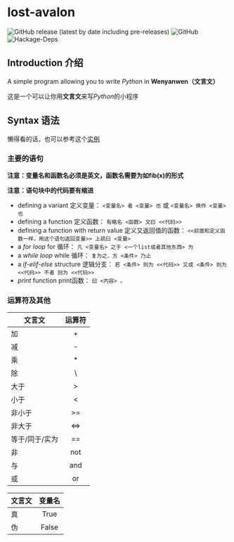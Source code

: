# lost-avalon

![GitHub release (latest by date including pre-releases)](https://img.shields.io/github/v/release/Meowcolm024/lost-avalon?include_prereleases)
![GitHub](https://img.shields.io/github/license/Meowcolm024/lost-avalon)
![Hackage-Deps](https://img.shields.io/hackage-deps/v/parsec)

## Introduction 介绍

A simple program allowing you to write *Python* in **Wenyanwen（文言文）**

这是一个可以让你用**文言文**来写*Python*的小程序

## Syntax 语法

懒得看的话，也可以参考这个[实例](wenyan.txt)

### 主要的语句

**注意：变量名和函数名必须是英文，函数名需要为如fib(x)的形式**

**注意：语句块中的代码要有缩进**

* defining a variant 定义变量： `<变量名> 者 <变量> 也` 或 `<变量名> 换作 <变量> 也`
* defining a function 定义函数： `有略名 <函数> 文曰 <<代码>>`
* defining a function with return value 定义又返回值的函数： `<<前面和定义函数一样，用这个语句返回变量>> 上疏曰 <变量>`
* a *for loop* for 循环： `凡 <变量名> 之于 <一个list或者其他东西> 为`
* a *while loop* while 循环： `复为之，方 <条件> 乃止`
* a *if-elif-else* structure 逻辑分支： `若 <条件> 则为 <<代码>> 又或 <条件> 则为 <<代码>> 不者 则为 <<代码>>`
* *print* function print函数： `曰 <内容> 。`

### 运算符及其他

| 文言文         | 运算符 |
| -------------- | :----: |
| 加             |   +    |
| 减             |   -    |
| 乘             |   *    |
| 除             |   \    |
| 大于           |   >    |
| 小于           |   <    |
| 非小于         |   >=   |
| 非大于         |  <=>   |
| 等于/同于/实为 |   ==   |
| 非             |  not   |
| 与             |  and   |
| 或             |   or   |

| 文言文 | 变量名 |
| ------ | :----: |
| 真     |  True  |
| 伪     | False  |
